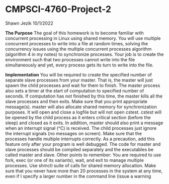 # CMPSCI-4760-Project-2

Shawn Jezik
10/1/2022

**The Purpose**
The goal of this homework is to become familiar with concurrent processing in Linux using shared memory. You
will use multiple concurrent processes to write into a file at random times, solving the concurrency issues using the
multiple concurrent processes algorithm (algorithm 4 in my notes) to synchronize processes. Your job is to create
the environment such that two processes cannot write into the file simultaneously and yet, every process gets its turn
to write into the file.

**Implementation**
You will be required to create the specified number of separate slave processes from your master. That is, the
master will just spawn the child processes and wait for them to finish. The master process also sets a timer at the
start of computation to specified number of seconds. If computation has not finished by this time, the master kills
all the slave processes and then exits. Make sure that you print appropriate message(s).
master will also allocate shared memory for synchronization purposes. It will open and close a logfile but will not
open cstest. cstest will be opened by the child process as it enters critical section (before the sleep) and closed
as it exits.
In addition, master should also print a message when an interrupt signal (^C) is received. The child processes
just ignore the interrupt signals (no messages on screen). Make sure that the processes handle multiple interrupts
correctly. As a precaution, add this feature only after your program is well debugged.
The code for master and slave processes should be compiled separately and the executables be called master and
slave.
Other points to remember: You are required to use fork, exec (or one of its variants), wait, and exit to manage
multiple processes. Use shmctl suite of calls for shared memory allocation. Make sure that you never have more
than 20 processes in the system at any time, even if I specify a larger number in the command line (issue a warning
